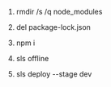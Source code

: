 1. rmdir /s /q node_modules
2. del package-lock.json
3. npm i

4. sls offline
5. sls deploy --stage dev



